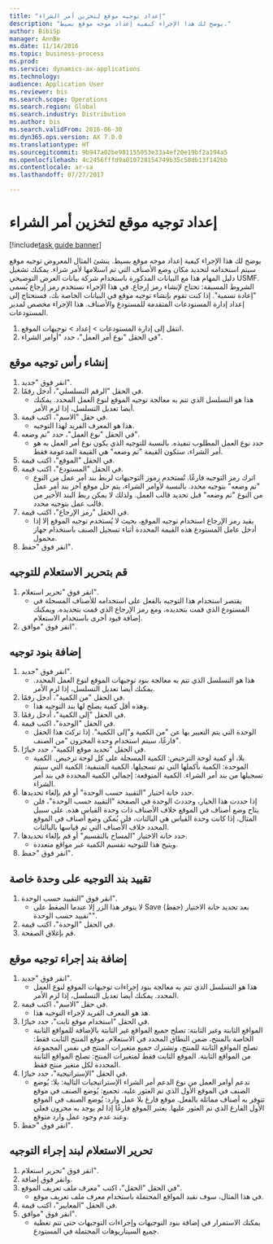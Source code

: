 ```yaml
--- 
title: "إعداد توجيه موقع لتخزين أمر الشراء"
description: "يوضح لك هذا الإجراء كيفية إعداد موجه موقع بسيط."
author: BibiSp
manager: AnnBe
ms.date: 11/14/2016
ms.topic: business-process
ms.prod: 
ms.service: dynamics-ax-applications
ms.technology: 
audience: Application User
ms.reviewer: bis
ms.search.scope: Operations
ms.search.region: Global
ms.search.industry: Distribution
ms.author: bis
ms.search.validFrom: 2016-06-30
ms.dyn365.ops.version: AX 7.0.0
ms.translationtype: HT
ms.sourcegitcommit: 9b947a02be981155053e33a4ef20e19bf2a194a5
ms.openlocfilehash: 4c2456fffd9a010728154749b35c58db13f142bb
ms.contentlocale: ar-sa
ms.lasthandoff: 07/27/2017

---
```

# <a name="set-up-a-location-directive-for-purchase-order-put-away"></a>إعداد توجيه موقع لتخزين أمر الشراء

[!include[task guide banner](../../includes/task-guide-banner.md)]

يوضح لك هذا الإجراء كيفية إعداد موجه موقع بسيط. ينشئ المثال المعروض توجيه موقع سيتم استخدامه لتحديد مكان وضع الأصناف التي تم استلامها لأمر شراء. يمكنك تشغيل دليل المهام هذا مع البيانات المذكورة باستخدام شركة بيانات العرض التوضيحي USMF. الشروط المسبقة: تحتاج لإنشاء رمز إرجاع. في هذا الإجراء نستخدم رمز إرجاع يُسمى "إعادة تسمية". إذا كنت تقوم بإنشاء توجيه موقع في البيانات الخاصة بك، فستحتاج إلى إعداد إدارة المستودعات المتقدمة للمستودع والأصناف.  هذا الإجراء مخصص لمدير المستودعات.

1. انتقل إلى إدارة المستودعات > إعداد > توجيهات الموقع‬.
2. في الحقل "نوع أمر العمل"، حدد "أوامر الشراء".

## <a name="create-a-location-directive-header"></a>إنشاء رأس توجيه موقع
1. انقر فوق "جديد".
2. في الحقل "الرقم التسلسلي"، أدخل رقمًا.
    * هذا هو التسلسل الذي تتم به معالجة توجيه الموقع لنوع العمل المحدد. يمكنك أيضا تعديل التسلسل، إذا لزم الأمر.  
3. في حقل "الاسم"، اكتب قيمة.
    * هذا هو المعرف الفريد لهذا التوجيه.  
4. في الحقل "نوع العمل"، حدد "تم وضعه".
    * حدد نوع العمل المطلوب تنفيذه. بالنسبة للتوجيه الذي يكون نوع أمر العمل به هو أمر الشراء، ستكون القيمة "تم وضعه" هي القيمة المدعومة فقط.  
5. في الحقل "الموقع"، اكتب قيمة.
6. في الحقل "المستودع"، اكتب قيمة.
    * اترك رمز التوجيه فارغًا.  تُستخدم رموز التوجيهات لربط بند أمر عمل من النوع "تم وضعه" بتوجيه محدد. بالنسبة لأوامر الشراء، يتم حل موقع آخر بند أمر عمل من النوع "تم وضعه" قبل تحديد قالب العمل. ولذلك لا يمكن ربط البند الأخير من قالب عمل بتوجيه محدد.   
7. في الحقل "رمز الإرجاع"، اكتب قيمة.
    * يقيد رمز الإرجاع استخدام توجيه الموقع، بحيث لا يُستخدم توجيه الموقع إلا إذا أدخل عامل المستودع هذه القيمة المحددة أثناء تسجيل الصنف باستخدام جهاز محمول.  
8. انقر فوق "حفظ".

## <a name="edit-the-query-for-directive"></a>قم بتحرير الاستعلام للتوجيه
1. انقر فوق "تحرير استعلام".
    * يقتصر استخدام هذا التوجيه بالفعل على استخدامه للأصناف المسجلة في المستودع الذي قمت بتحديده، ومع رمز الإرجاع الذي قمت بتحديده. ويمكنك إضافة قيود أخرى باستخدام الاستعلام.  
2. انقر فوق "موافق".

## <a name="add-directive-lines"></a>إضافة بنود توجيه
1. انقر فوق "جديد".
    * هذا هو التسلسل الذي تتم به معالجة بنود توجيهات الموقع لنوع العمل المحدد. يمكنك أيضا تعديل التسلسل، إذا لزم الأمر.  
2. في الحقل "من الكمية"، أدخل رقمًا.
    * وهذه أقل كمية يصلح لها بند التوجيه هذا.  
3. في الحقل "إلى الكمية"، أدخل رقمًا.
4. في الحقل "الوحدة"، اكتب قيمة.
    * الوحدة التي يتم التعبير بها عن "من الكمية و"إلى الكمية". إذا تركتَ هذا الحقل فارغًا، سيتم استخدام وحدة المخزون "من الصنف".  
5. في الحقل "تحديد موقع الكمية"، حدد خيارًا.
    * بلا، أو كمية لوحة الترخيص: الكمية المسجلة على كل لوحة ترخيص. الكمية الموحدة: الكمية بأكملها التي تم تسجيلها. الكمية المتبقية: الكمية التي سيتم تسجيلها من بند أمر الشراء. الكمية المتوقعة: إجمالي الكمية المحددة في بند أمر الشراء.  
6. حدد خانة اختيار "التقييد حسب الوحدة" أو قم بإلغاء تحديدها.
    * إذا حددت هذا الخيار، وحددتَ الوحدة في الصفحة "التقييد حسب الوحدة"، فلن يتاح وضع أصناف في الموقع خلاف الأصناف ذات وحدة القياس هذه. على سبيل المثال، إذا كانت وحدة القياس هي البالتات، فلن يُمكن وضع أصناف في الموقع المحدد خلاف الأصناف التي تم قياسها بالبالتات.  
7. حدد خانة الاختيار "المساح بالتقسيم" أو قم بإلغاء تحديدها.
    * ويتيح هذا للتوجيه تقسيم الكمية عبر مواقع متعددة.  
8. انقر فوق "حفظ".

## <a name="restrict-the-directive-line-to-a-specific-unit"></a>تقييد بند التوجيه على وحدة خاصة
1. انقر فوق "التقييد حسب الوحدة".
    * لا يتوفر هذا الزر إلا عندما الضغط على Save (حفظ) بعد تحديد خانة الاختيار "تقييد حسب الوحدة".  
2. في الحقل "الوحدة"، اكتب قيمة.
3. قم بإغلاق الصفحة.

## <a name="add-a-location-directive-action-line"></a>إضافة بند إجراء توجيه موقع
1. انقر فوق "جديد".
    * هذا هو التسلسل الذي تتم به معالجة بنود إجراءات توجيهات الموقع لنوع العمل المحدد. يمكنك أيضا تعديل التسلسل، إذا لزم الأمر.  
2. في حقل "الاسم"، اكتب قيمة.
    * هذ هو المعرف الفريد لإجراء التوجيه هذا.  
3. في الحقل "استخدام موقع ثابت"، حدد خيارًا.
    * المواقع الثابتة وغير الثابتة: تصلح جميع المواقع غير الثابتة بالإضافة للمواقع الثابتة الخاصة بالمنتج، ضمن النطاق المحدد في الاستعلام.  موقع المنتج الثابت فقط: تصلح المواقع الثابتة للمنتج، وتشترك جميع متغيرات المنتج في نفس المجموعة من المواقع الثابتة. الموقع الثابت فقط لمتغيرات المنتج: تصلح المواقع الثابتة المحددة لكل متغير منتج فقط.  
4. في الحقل "الإستراتيجية"، حدد خيارًا.
    * تدعم أوامر العمل من نوع الدعم أمر الشراء الإستراتيجيات التالية: بلا: يُوضع الصنف في الموقع الأول الذي تم العثور عليه. تجميع: يُوضع الصنف في موقع تتوفر به أصناف مماثلة بالفعل. موقع فارغ بلا عمل وارد: يُوضع الصنف في الموقع الأول الفارغ الذي تم العثور عليها. يعتبر الموقع فارغًا إذا لم يوجد به مخزون فعلي وعند عدم وجود عمل وارد متوقع.  
5. انقر فوق "حفظ".

## <a name="edit-the-query-for-directive-action-line"></a>تحرير الاستعلام لبند إجراء التوجيه
1. انقر فوق "تحرير استعلام".
2. وانقر فوق إضافة.
3. في الحقل "الحقل"، اكتب "معرف ملف تعريف الموقع".
    * في هذا المثال، سوف نقيد المواقع المحتملة باستخدام معرف ملف تعريف موقع.  
4. في الحقل "المعايير"، اكتب قيمة.
5. انقر فوق "موافق".
    * يمكنك الاستمرار في إضافة بنود التوجيهات وإجراءات التوجيهات حتى تتم تغطية جميع السيناريوهات المحتملة في المستودع.  


